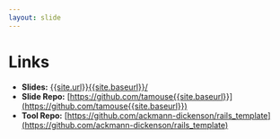 ```yaml
---
layout: slide
---
```


# Links

* **Slides:** [{{site.url}}{{site.baseurl}}/]({{site.url}}{{site.baseurl}}/)
* **Slide Repo:** [https://github.com/tamouse{{site.baseurl}}](https://github.com/tamouse{{site.baseurl}})
* **Tool Repo:** [https://github.com/ackmann-dickenson/rails_template](https://github.com/ackmann-dickenson/rails_template)
